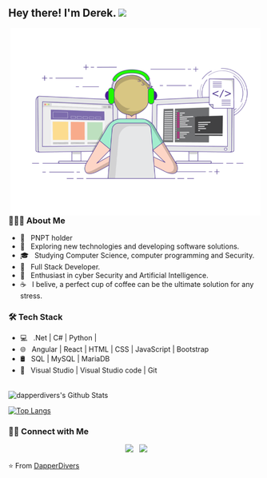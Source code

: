 <h2> Hey there! I'm Derek. <img src="https://avatars.githubusercontent.com/u/15368703?v=4" width="25"></h2>
<img align="right" alt="GIF" src="https://raw.githubusercontent.com/devSouvik/devSouvik/master/gif3.gif" width="500"/>

<h3> 👨🏻‍💻 About Me </h3>

- 🔭 &nbsp; PNPT holder
- 🤔 &nbsp; Exploring new technologies and developing software solutions.
- 🎓 &nbsp; Studying Computer Science, computer programming and Security.
- 💼 &nbsp; Full Stack Developer.
- 🌱 &nbsp; Enthusiast in cyber Security and Artificial Intelligence.
- ☕ &nbsp; I belive, a perfect cup of coffee can be the ultimate solution for any stress. 

<h3>🛠 Tech Stack</h3>

- 💻 &nbsp; .Net | C# | Python |   
- 🌐 &nbsp; Angular | React | HTML | CSS | JavaScript | Bootstrap 
- 🛢 &nbsp; SQL | MySQL | MariaDB
- 🔧 &nbsp; Visual Studio | Visual Studio code | Git

<br>

<img align="center" src="https://github-readme-stats.vercel.app/api?username=dapperdivers&include_all_commits=true&count_private=true&show_icons=true&line_height=20&title_color=7A7ADB&icon_color=2234AE&text_color=D3D3D3&bg_color=0,000000,130F40" alt="dapperdivers's Github Stats">

</br>

[![Top Langs](https://github-readme-stats.vercel.app/api/top-langs/?username=dapperdivers&layout=compact&text_color=daf7dc&bg_color=151515)](https://github.com/dapperdivers/github-readme-stats)


<h3> 🤝🏻 Connect with Me </h3>

<p align="center">
&nbsp; <a href="https://www.linkedin.com/in/dmackley/" target="_blank" rel="noopener noreferrer"><img src="https://img.icons8.com/plasticine/100/000000/linkedin.png" width="50" /></a>
&nbsp; <a href="mailto:derek.mackley@hotmail.com" target="_blank" rel="noopener noreferrer"><img src="https://img.icons8.com/plasticine/100/000000/gmail.png"  width="50" /></a>
</p>

⭐️ From [DapperDivers](https://github.com/DapperDivers)

